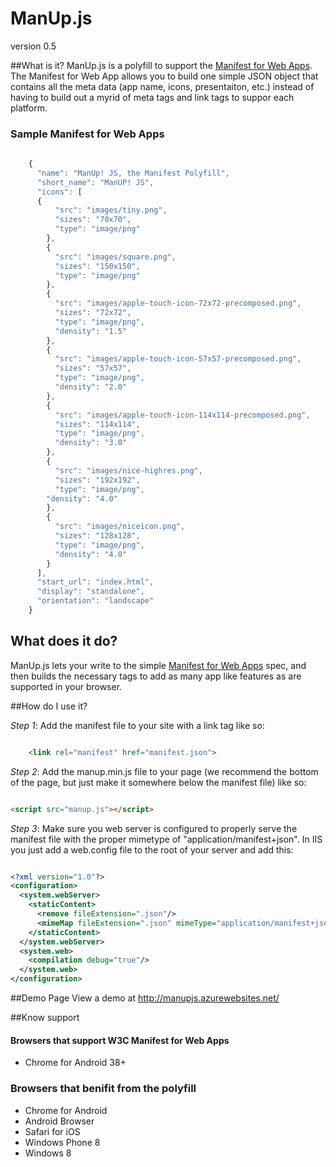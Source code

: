 # ManUp.js

version 0.5

##What is it?
ManUp.js is a polyfill to support the [Manifest for Web Apps](http://w3c.github.io/manifest/).  The Manifest for Web App allows you to build one simple JSON object that contains all the meta data (app name, icons, presentaiton, etc.) instead of having to build out a myrid of meta tags and link tags to suppor each platform.
### Sample Manifest for Web Apps

```javascript
    
    {
      "name": "ManUp! JS, the Manifest Polyfill",
      "short_name": "ManUP! JS",
      "icons": [
      {
          "src": "images/tiny.png",
          "sizes": "70x70",
          "type": "image/png"
        },
        {
          "src": "images/square.png",
          "sizes": "150x150",
          "type": "image/png"
        },
        {
          "src": "images/apple-touch-icon-72x72-precomposed.png",
          "sizes": "72x72",
          "type": "image/png",
          "density": "1.5"
        },
        {
          "src": "images/apple-touch-icon-57x57-precomposed.png",
          "sizes": "57x57",
          "type": "image/png",
          "density": "2.0"
        },
        {
          "src": "images/apple-touch-icon-114x114-precomposed.png",
          "sizes": "114x114",
          "type": "image/png",
          "density": "3.0"
        },
        {
          "src": "images/nice-highres.png",
          "sizes": "192x192",
          "type": "image/png",
        "density": "4.0"
        },
        {
          "src": "images/niceicon.png",
          "sizes": "128x128",
          "type": "image/png",
          "density": "4.0"
        }
      ],
      "start_url": "index.html",
      "display": "standalone",
      "orientation": "landscape"
    }

```


## What does it do?
ManUp.js lets your write to the simple  [Manifest for Web Apps](http://w3c.github.io/manifest/) spec, and then builds the necessary tags to add as many app like features as are supported in your browser.

##How do I use it?

*Step 1*: Add the manifest file to your site with a link tag like so:

```html

    <link rel="manifest" href="manifest.json">

```

*Step 2*: Add the manup.min.js file to your page (we recommend the bottom of the page, but just make it somewhere below the manifest file) like so:

```html

<script src="manup.js"></script>

```


*Step 3*: Make sure you web server is configured to properly serve the manifest file with the proper mimetype of "application/manifest+json".  In IIS you just add a web.config file to the root of your server and add this:
```xml

<?xml version="1.0"?>
<configuration>
  <system.webServer>
    <staticContent>
      <remove fileExtension=".json"/>
      <mimeMap fileExtension=".json" mimeType="application/manifest+json"/>
    </staticContent>
  </system.webServer>
  <system.web>
    <compilation debug="true"/>
  </system.web>
</configuration>

```
##Demo Page
View a demo at http://manupjs.azurewebsites.net/


##Know support

#### Browsers that support W3C Manifest for Web Apps
 - Chrome for Android 38+

### Browsers that benifit from the polyfill
  - Chrome for Android
  - Android Browser
  - Safari for iOS
  - Windows Phone 8
  - Windows 8

